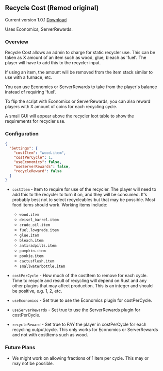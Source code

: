 ## Recycle Cost (Remod original)

Current version 1.0.1 [Download](https://remod.org/RecycleCost.cs)

Uses Economics, ServerRewards.

### Overview

Recycle Cost allows an admin to charge for static recycler use.  This can be taken as X amount of an item such as wood, glue, bleach as 'fuel'.  The player will have to add this to the recycler input.

If using an item, the amount will be removed from the item stack similar to use with a furnace, etc.

You can use Economics or ServerRewards to take from the player's balance instead of requiring 'fuel'.

To flip the script with Economics or ServerRewards, you can also reward players with X amount of coins for each recycling cycle.

A small GUI will appear above the recycler loot table to show the requirements for recycler use.

### Configuration

```json
{
  "Settings": {
    "costItem": "wood.item",
    "costPerCycle": 1,
    "useEconomics": false,
    "useServerRewards": false,
    "recycleReward": false
  }
}
```

- `costItem` - Item to require for use of the recycler.  The player will need to add this to the recycler to turn it on, and they will be consumed.  It's probably best not to select recycleables but that may be possible.  Most food items should work.  Working items include:
  - `wood.item`
  - `deisel_barrel.item`
  - `crude_oil.item`
  - `fuel.lowgrade.item`
  - `glue.item`
  - `bleach.item`
  - `antiradpills.item`
  - `pumpkin.item`
  - `pookie.item`
  - `cactusflesh.item`
  - `smallwaterbottle.item`

- `costPerCycle` - How much of the costItem to remove for each cycle.  Time to recycle and result of recycling will depend on Rust and any other plugins that may affect production.  This is an integer and should be positive, e.g. 1, 2, etc.
- `useEconomics` - Set true to use the Economics plugin for costPerCycle.
- `useServerRewards` - Set true to use the ServerRewards plugin for costPerCycle.
- `recycleReward` - Set true to PAY the player in costPerCycle for each recycling output/cycle.  This only works for Economics or ServerRewards and not with costItems such as wood.

### Future Plans

- We might work on allowing fractions of 1 item per cycle.  This may or may not be possible.
